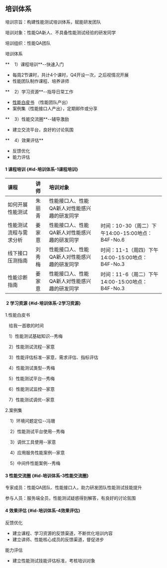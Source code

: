 ## 培训体系

培训宗旨：构建性能测试培训体系，赋能研发团队

培训对象：性能QA新人、不具备性能测试经验的研发同学

培训组织：性能QA团队

培训体系

**    1）课程培训**--快速入门

* 每周2节课时，共计4个课时，Q4开设一次，之后视情况开展
* 性能团队制作课程、培养讲师

**    2）学习资源**--指导日常工作

* [性能白皮书](https://music-rtfm.hz.netease.com/music-perf-book/video/testvideo.html)
  （性能团队产出）
* 案例集（性能接口人产出），定期邮件或分享

**    3）性能交流圈**--辅导激励

* 建立交流平台，良好的讨论氛围

**    4）效果评估**

* 反馈优化
* 能力评估

#### 1 课程培训 {#id-培训体系-1课程培训}

| 课程 | 讲师 | 培训对象 |  |
| :--- | :--- | :--- | :--- |
| 如何开展性能测试 | 朱丽青 | 性能接口人、性能QA新人对性能感兴趣的研发同学 |  |
| 性能测试流程与需求分析 | 姜家意 | 性能接口人、性能QA新人对性能感兴趣的研发同学 | 时间：10-30（周二）下午14:00-15:00地点：B4F-No.6 |
| 线下接口压测指南 | 刘秀梅 | 性能接口人、性能QA新人对性能感兴趣的研发同学 | 时间：11-1（周四）下午14:00-15:00地点：B4F-No.3 |
| 性能诊断指南 | 姜家意 | 性能接口人、性能QA新人对性能感兴趣的研发同学 | 时间：11-6（周二）下午14:00-15:00地点：B4F-No.3 |

####  2 学习资源 {#id-培训体系-2学习资源}

1.性能白皮书

   给我一首歌的时间

   1）性能测试基础知识--秀梅

   2）性能测试流程--家意

   3）性能评估标准--家意，需求评估、指标评估

   4）性能测试类型--秀梅

   5）性能测试平台--秀梅

   6）性能测试监控--家意

   7）性能测试调优--家意

2.案例集

    1）环境问题定位--冯珊

    2）性能测试平台使用--秀梅

    3）调优工具使用--家意

    4）应用服务性能案例--家意

    5）中间件性能案例--秀梅

#### 3 性能交流圈 {#id-培训体系-3性能交流圈}

专家成员：性能QA团队、性能接口人，助力研发团队性能测试技能提升

参与人员：服务端全员，性能测试疑惑得到解答，有良好的讨论氛围

#### 4 效果评估 {#id-培训体系-4效果评估}

反馈优化

* 建立课程、学习资源的反馈渠道，不断优化培训内容
* 建立讲师、性能核心成员的反馈渠道，督促进步

能力评估

* 建立性能测试技能评估标准，考核培训对象




